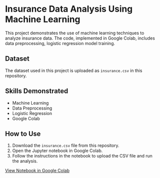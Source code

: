 # Insurance Data Analysis Using Machine Learning

This project demonstrates the use of machine learning techniques to analyze insurance data. The code, implemented in Google Colab, includes data preprocessing, logistic regression model training.

## Dataset
The dataset used in this project is uploaded as `insurance.csv` in this repository.

## Skills Demonstrated
- Machine Learning
- Data Preprocessing
- Logistic Regression
- Google Colab

## How to Use
1. Download the `insurance.csv` file from this repository.
2. Open the Jupyter notebook in Google Colab.
3. Follow the instructions in the notebook to upload the CSV file and run the analysis.

[View Notebook in Google Colab](<https://colab.research.google.com/github/haniJ2000/Insurance-Data-Analysis-Using-ML/blob/main/Insurance.ipynb>)
